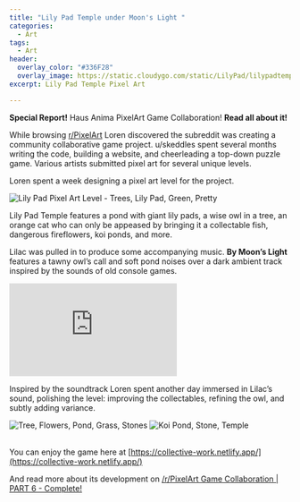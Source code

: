 ```yaml
---
title: "Lily Pad Temple under Moon's Light "
categories:
  - Art
tags:
  - Art
header:
  overlay_color: "#336F28"
  overlay_image: https://static.cloudygo.com/static/LilyPad/lilypadtemplebanner.png
excerpt: Lily Pad Temple Pixel Art

---
```


**Special Report!** Haus Anima PixelArt Game Collaboration! **Read all about it!**

While browsing [r/PixelArt](https://www.reddit.com/r/PixelArt/) Loren
discovered the subreddit was creating a community collaborative game project.
u/skeddles spent several months writing the code, building a website, and
cheerleading a top-down puzzle game. Various artists submitted pixel art for
several unique levels.

Loren spent a week designing a pixel art level for the project.

<img src="https://static.cloudygo.com/static/LilyPad/lilypadtemplebanner.png" alt="Lily Pad Pixel Art Level - Trees, Lily Pad, Green, Pretty" class="full">

Lily Pad Temple features a pond with giant lily pads, a wise owl in a tree,
an orange cat who can only be appeased by bringing it a collectable fish,
dangerous fireflowers, koi ponds, and more.

Lilac was pulled in to produce some accompanying music.
**By Moon’s Light** features a tawny owl’s call and soft pond noises over a
dark ambient track inspired by the sounds of old console games.

<iframe class="soundcloud-player" height="166" scrolling="no" frameborder="no" src="https://w.soundcloud.com/player/?url=https%3A//api.soundcloud.com/tracks/1314435046&color=%23ff5500&auto_play=false&hide_related=false&show_comments=true&show_user=true&show_reposts=false&show_teaser=true&visual=true"></iframe>

Inspired by the soundtrack Loren spent another day immersed in Lilac’s sound,
polishing the level: improving the collectables, refining the owl, and subtly adding variance.

<div>
  <img src="https://static.cloudygo.com/static/LilyPad/lilypadtemple2.png" alt="Tree, Flowers, Pond, Grass, Stones">
  <img src="https://static.cloudygo.com/static/LilyPad/lilypadtemple1.png" alt="Koi Pond, Stone, Temple">
</div>
<br>

You can enjoy the game here at
[https://collective-work.netlify.app/](https://collective-work.netlify.app/)

And read more about its development on
[/r/PixelArt Game Collaboration | PART 6 - Complete!](https://www.reddit.com/r/PixelArt/comments/w9gihd/rpixelart_game_collaboration_part_6_complete/)
